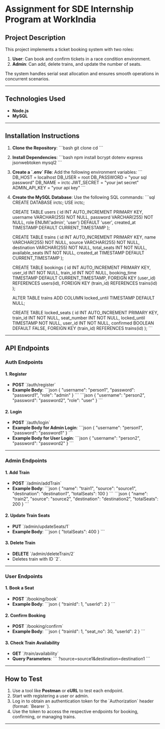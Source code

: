 
# Assignment for SDE Internship Program at WorkIndia

## Project Description

This project implements a ticket booking system with two roles:
1. **User**: Can book and confirm tickets in a race condition environment.
2. **Admin**: Can add, delete trains, and update the number of seats.

The system handles serial seat allocation and ensures smooth operations in concurrent scenarios.

---

## Technologies Used

- **Node.js**
- **MySQL**

---

## Installation Instructions

1. **Clone the Repository**:
   \`\`\`bash
   git clone <repository-url>
   cd <repository-folder>
   \`\`\`

2. **Install Dependencies**:
   \`\`\`bash
   npm install bcrypt dotenv express jsonwebtoken mysql2
   \`\`\`

3. **Create a \`.env\` File**:
   Add the following environment variables:
   \`\`\`
   DB_HOST = localhost
   DB_USER = root
   DB_PASSWORD = "your sql password"
   DB_NAME = irctc
   JWT_SECRET = "your jwt secret"
   ADMIN_API_KEY = "your api key"
   \`\`\`

4. **Create the MySQL Database**:
   Use the following SQL commands:
   \`\`\`sql
   CREATE DATABASE irctc;
   USE irctc;

   CREATE TABLE users (
       id INT AUTO_INCREMENT PRIMARY KEY,
       username VARCHAR(255) NOT NULL,
       password VARCHAR(255) NOT NULL,
       role ENUM('admin', 'user') DEFAULT 'user',
       created_at TIMESTAMP DEFAULT CURRENT_TIMESTAMP
   );

   CREATE TABLE trains (
       id INT AUTO_INCREMENT PRIMARY KEY,
       name VARCHAR(255) NOT NULL,
       source VARCHAR(255) NOT NULL,
       destination VARCHAR(255) NOT NULL,
       total_seats INT NOT NULL,
       available_seats INT NOT NULL,
       created_at TIMESTAMP DEFAULT CURRENT_TIMESTAMP
   );

   CREATE TABLE bookings (
       id INT AUTO_INCREMENT PRIMARY KEY,
       user_id INT NOT NULL,
       train_id INT NOT NULL,
       booking_time TIMESTAMP DEFAULT CURRENT_TIMESTAMP,
       FOREIGN KEY (user_id) REFERENCES users(id),
       FOREIGN KEY (train_id) REFERENCES trains(id)
   );

   ALTER TABLE trains ADD COLUMN locked_until TIMESTAMP DEFAULT NULL;

   CREATE TABLE locked_seats (
       id INT AUTO_INCREMENT PRIMARY KEY,
       train_id INT NOT NULL,
       seat_number INT NOT NULL,
       locked_until TIMESTAMP NOT NULL,
       user_id INT NOT NULL,
       confirmed BOOLEAN DEFAULT FALSE,
       FOREIGN KEY (train_id) REFERENCES trains(id)
   );
   \`\`\`

---

## API Endpoints

### **Auth Endpoints**

#### **1. Register**
- **POST** \`/auth/register\`
- **Example Body**:
  \`\`\`json
  {
      "username": "person1",
      "password": "password1",
      "role": "admin"
  }
  \`\`\`
  \`\`\`json
  {
      "username": "person2",
      "password": "password2",
      "role": "user"
  }
  \`\`\`

#### **2. Login**
- **POST** \`/auth/login\`
- **Example Body for Admin Login**:
  \`\`\`json
  {
      "username": "person1",
      "password": "password1"
  }
  \`\`\`
- **Example Body for User Login**:
  \`\`\`json
  {
      "username": "person2",
      "password": "password2"
  }
  \`\`\`

---

### **Admin Endpoints**

#### **1. Add Train**
- **POST** \`/admin/addTrain\`
- **Example Body**:
  \`\`\`json
  {
      "name": "train1",
      "source": "source1",
      "destination": "destination1",
      "totalSeats": 100
  }
  \`\`\`
  \`\`\`json
  {
      "name": "train2",
      "source": "source2",
      "destination": "destination2",
      "totalSeats": 200
  }
  \`\`\`

#### **2. Update Train Seats**
- **PUT** \`/admin/updateSeats/1\`
- **Example Body**:
  \`\`\`json
  {
      "totalSeats": 400
  }
  \`\`\`

#### **3. Delete Train**
- **DELETE** \`/admin/deleteTrain/2\`
- Deletes train with ID \`2\`.

---

### **User Endpoints**

#### **1. Book a Seat**
- **POST** \`/booking/book\`
- **Example Body**:
  \`\`\`json
  {
      "trainId": 1,
      "userId": 2
  }
  \`\`\`

#### **2. Confirm Booking**
- **POST** \`/booking/confirm\`
- **Example Body**:
  \`\`\`json
  {
      "trainId": 1,
      "seat_no": 30,
      "userId": 2
  }
  \`\`\`

#### **3. Check Train Availability**
- **GET** \`/train/availability\`
- **Query Parameters**:
  \`\`\`
  ?source=source1&destination=destination1
  \`\`\`

---

## How to Test
1. Use a tool like **Postman** or **cURL** to test each endpoint.
2. Start with registering a user or admin.
3. Log in to obtain an authentication token for the \`Authorization\` header (format: \`Bearer <token>\`).
4. Use the token to access the respective endpoints for booking, confirming, or managing trains.

---

